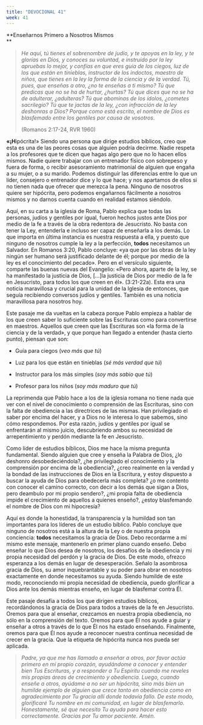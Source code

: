 ```yaml
---
title: "DEVOCIONAL 41"
week: 41
---
```


**Enseñarnos Primero a Nosotros Mismos  
**

> *He aquí, tú tienes el sobrenombre de judío, y te apoyas en la ley, y
> te glorías en Dios, y conoces su voluntad, e instruido por la ley
> apruebas lo mejor, y confías en que eres guía de los ciegos, luz de
> los que están en tinieblas, instructor de los indoctos, maestro de
> niños, que tienes en la ley la forma de la ciencia y de la verdad. Tú,
> pues, que enseñas a otro, ¿no te enseñas a ti mismo? Tú que predicas
> que no se ha de hurtar, ¿hurtas? Tú que dices que no se ha de
> adulterar, ¿adulteras? Tú que abominas de los ídolos, ¿cometes
> sacrilegio? Tú que te jactas de la ley, ¿con infracción de la ley
> deshonras a Dios? Porque como está escrito, el nombre de Dios es
> blasfemado entre los gentiles por causa de vosotros.* 
>
> (Romanos 2:17-24, RVR 1960)

**«¡H**ipócrita!» Siendo una persona que dirige estudios bíblicos, creo
que esta es una de las peores cosas que alguien podría decirme. Nadie
respeta a los profesores que te dicen que hagas algo pero que no lo
hacen ellos mismos. Nadie quiere trabajar con un entrenador físico con
sobrepeso y fuera de forma, o recibir asesoramiento matrimonial de
alguien que engaña a su mujer, o a su marido. Podemos distinguir las
diferencias entre lo que un líder, consejero o entrenador dice y lo que
hace; y nos apartamos de ellos si no tienen nada que ofrecer que merezca
la pena. Ninguno de nosotros quiere ser hipócrita, pero podemos
engañarnos fácilmente a nosotros mismos y no darnos cuenta cuando en
realidad estamos siéndolo.

Aquí, en su carta a la iglesia de Roma, Pablo explica que todas las
personas, judíos y gentiles por igual, fueron hechos justos ante Dios
por medio de la fe a través de la obra redentora de Jesucristo. No basta
con tener la Ley, entenderla e incluso ser capaz de enseñarla a los
demás. Lo que importa en última instancia es nuestra respuesta a ella, y
puesto que ninguno de nosotros cumple la ley a la perfección, **todos**
necesitamos un Salvador. En Romanos 3:20, Pablo concluye: «ya que por
las obras de la ley ningún ser humano será justificado delante de él;
porque por medio de la ley es el conocimiento del pecado». Pero en el
versículo siguiente, comparte las buenas nuevas del Evangelio: «Pero
ahora, aparte de la ley, se ha manifestado la justicia de Dios,
\[...\]la justicia de Dios por medio de la fe en Jesucristo, para todos
los que creen en él». (3:21-22a). Esta era una noticia maravillosa y
crucial para la unidad de la Iglesia de entonces, que seguía recibiendo
conversos judíos y gentiles. También es una noticia maravillosa para
nosotros hoy.

Este pasaje me da vueltas en la cabeza porque Pablo empieza a hablar de
los que creen saber lo suficiente sobre las Escrituras como para
convertirse en maestros. Aquellos que creen que las Escrituras son «la
forma de la ciencia y de la verdad», y que porque han llegado a entender
(hasta cierto punto), piensan que son:

-   Guía para ciegos (*veo más que tú*)

-   Luz para los que están en tinieblas (*sé más verdad que tú*)

-   Instructor para los más simples (*soy más sabio que tú*)

-   Profesor para los niños (*soy más maduro que tú*)

La reprimenda que Pablo hace a los de la iglesia romana no tiene nada
que ver con el nivel de conocimiento o comprensión de las Escrituras,
sino con la falta de obediencia a las directrices de las mismas. Han
privilegiado el saber por encima del hacer, y a Dios no le interesa lo
que sabemos, sino cómo respondemos. Por esta razón, judíos y gentiles
por igual se enfrentarán al mismo juicio, descubriendo ambos su
necesidad de arrepentimiento y perdón mediante la fe en Jesucristo.

Como líder de estudios bíblicos, Dios me hace la misma pregunta
fundamental. Siendo alguien que cree y enseña la Palabra de Dios, ¿lo
deshonro desobedeciéndola?, ¿he privilegiado el conocimiento y la
comprensión por encima de la obediencia?, ¿creo realmente en la verdad y
la bondad de las instrucciones de Dios en la Escritura, y estoy
dispuesto a buscar la ayuda de Dios para obedecerla más completa? ¿o me
contento con conocer el camino correcto, con decir a los demás que sigan
a Dios, pero deambulo por mi propio sendero?, ¿mi propia falta de
obediencia impide el crecimiento de aquellos a quienes enseño?, ¿estoy
blasfemando el nombre de Dios con mi hipocresía?

Aquí es donde la honestidad, la transparencia y la humildad son tan
importantes para los líderes de un estudio bíblico. Pablo concluye que
ninguno de nosotros está a la altura de la Ley o de nuestra propia
conciencia: **todos** necesitamos la gracia de Dios. Debo recordarme a
mí mismo este mensaje, mantenerlo en primer plano cuando enseño. Debo
enseñar lo que Dios desea de nosotros, los desafíos de la obediencia y
mi propia necesidad del perdón y la gracia de Dios. De este modo,
ofrezco esperanza a los demás en lugar de desesperación. Señalo la
asombrosa gracia de Dios, su amor inquebrantable y su poder para obrar
en nosotros exactamente en donde necesitamos su ayuda. Siendo humilde de
este modo, reconociendo mi propia necesidad de obediencia, puedo
glorificar a Dios ante los demás mientras enseño, en lugar de blasfemar
contra Él.

Este pasaje desafía a todos los que dirigen estudios bíblicos,
recordándonos la gracia de Dios para todos a través de la fe en
Jesucristo. Oremos para que al enseñar, crezcamos en nuestra propia
obediencia, no sólo en la comprensión del texto. Oremos para que Él nos
ayude a guiar y enseñar a otros a través de lo que Él nos ha estado
enseñando. Finalmente, oremos para que Él nos ayude a reconocer nuestra
continua necesidad de crecer en la gracia. Que la etiqueta de hipócrita
nunca nos pueda ser aplicada.

> *Padre, ya que me has llamado a enseñar a otros, por favor actúa
> primero en mi propio corazón, ayudándome a conocer y entender bien Tus
> Escrituras, y a responder a Tu Espíritu cuando me reveles mis propias
> áreas de crecimiento y obediencia. Luego, cuando enseñe a otros,
> ayúdame a no ser un hipócrita, sino más bien un humilde ejemplo de
> alguien que crece tanto en obediencia como en agradecimiento por Tu
> gracia allí donde todavía fallo. De este modo, glorificaré Tu nombre
> en mi comunidad, en lugar de blasfemarlo. Honestamente, sé que
> necesito Tu ayuda para hacer esto correctamente. Gracias por Tu amor
> paciente. Amén.*
